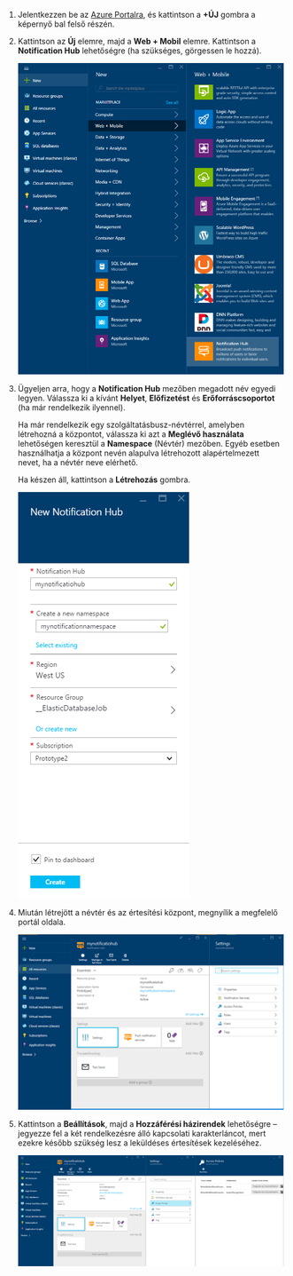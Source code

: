 

1. Jelentkezzen be az [Azure Portalra](https://portal.azure.com), és kattintson a **+ÚJ** gombra a képernyő bal felső részén.
2. Kattintson az **Új** elemre, majd a **Web + Mobil** elemre. Kattintson a **Notification Hub** lehetőségre (ha szükséges, görgessen le hozzá).
   
      ![Azure Portal – Notification Hub létrehozása](./media/notification-hubs-portal-create-new-hub/notification-hubs-azure-portal-create.png)
      
3. Ügyeljen arra, hogy a **Notification Hub** mezőben megadott név egyedi legyen. Válassza ki a kívánt **Helyet**, **Előfizetést** és **Erőforráscsoportot** (ha már rendelkezik ilyennel). 
   
    Ha már rendelkezik egy szolgáltatásbusz-névtérrel, amelyben létrehozná a központot, válassza ki azt a **Meglévő használata** lehetőségen keresztül a **Namespace** (Névtér) mezőben.  Egyéb esetben használhatja a központ nevén alapulva létrehozott alapértelmezett nevet, ha a névtér neve elérhető. 
   
    Ha készen áll, kattintson a **Létrehozás** gombra.
   
      ![Azure Portal – Notification hub tulajdonságainak megadása](./media/notification-hubs-portal-create-new-hub/notification-hubs-azure-portal-settings.png)
4. Miután létrejött a névtér és az értesítési központ, megnyílik a megfelelő portál oldala. 
   
      ![Azure Portal – Notification hub portáloldala](./media/notification-hubs-portal-create-new-hub/notification-hubs-azure-portal-page.png)
5. Kattintson a **Beállítások**, majd a **Hozzáférési házirendek** lehetőségre – jegyezze fel a két rendelkezésre álló kapcsolati karakterláncot, mert ezekre később szükség lesz a leküldéses értesítések kezeléséhez.
   
      ![Azure Portal - Értesítési központ kapcsolati karakterláncai](./media/notification-hubs-portal-create-new-hub/notification-hubs-connection-strings-portal.png)



<!--HONumber=Jan17_HO1-->


